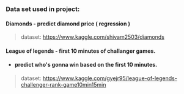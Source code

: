### Data set used in project:

#### Diamonds - predict diamond price ( regression )

> dataset: https://www.kaggle.com/shivam2503/diamonds

#### League of legends - first 10 minutes of challanger games.

- #### predict who's gonna win based on the first 10 minutes.

> dataset: https://www.kaggle.com/gyejr95/league-of-legends-challenger-rank-game10min15min